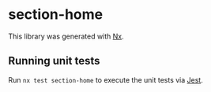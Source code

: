 # section-home

This library was generated with [Nx](https://nx.dev).

## Running unit tests

Run `nx test section-home` to execute the unit tests via [Jest](https://jestjs.io).
